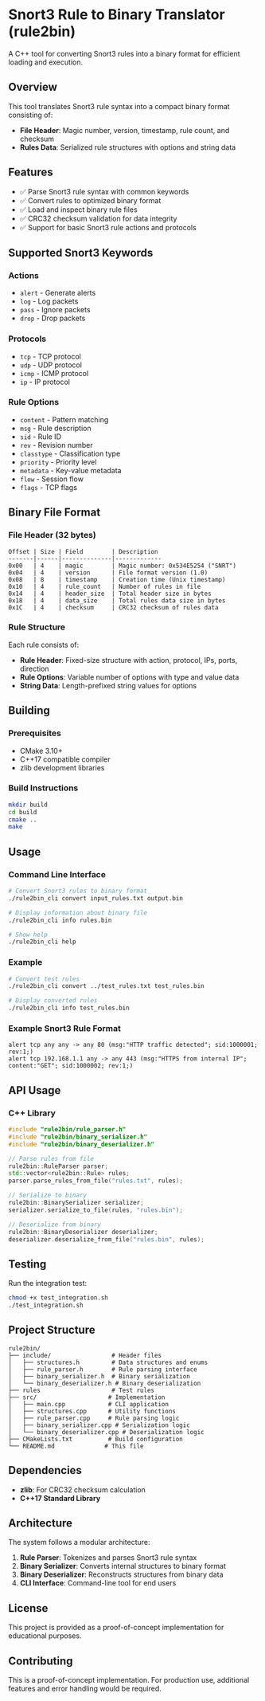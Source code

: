 # Snort3 Rule to Binary Translator (rule2bin)

A C++ tool for converting Snort3 rules into a binary format for efficient loading and execution.

## Overview

This tool translates Snort3 rule syntax into a compact binary format consisting of:
- **File Header**: Magic number, version, timestamp, rule count, and checksum
- **Rules Data**: Serialized rule structures with options and string data

## Features

- ✅ Parse Snort3 rule syntax with common keywords
- ✅ Convert rules to optimized binary format
- ✅ Load and inspect binary rule files
- ✅ CRC32 checksum validation for data integrity
- ✅ Support for basic Snort3 rule actions and protocols

## Supported Snort3 Keywords

### Actions
- `alert` - Generate alerts
- `log` - Log packets
- `pass` - Ignore packets
- `drop` - Drop packets

### Protocols
- `tcp` - TCP protocol
- `udp` - UDP protocol
- `icmp` - ICMP protocol
- `ip` - IP protocol

### Rule Options
- `content` - Pattern matching
- `msg` - Rule description
- `sid` - Rule ID
- `rev` - Revision number
- `classtype` - Classification type
- `priority` - Priority level
- `metadata` - Key-value metadata
- `flow` - Session flow
- `flags` - TCP flags

## Binary File Format

### File Header (32 bytes)
```
Offset | Size | Field        | Description
-------|------|--------------|-------------
0x00   | 4    | magic        | Magic number: 0x534E5254 ("SNRT")
0x04   | 4    | version      | File format version (1.0)
0x08   | 8    | timestamp    | Creation time (Unix timestamp)
0x10   | 4    | rule_count   | Number of rules in file
0x14   | 4    | header_size  | Total header size in bytes
0x18   | 4    | data_size    | Total rules data size in bytes
0x1C   | 4    | checksum     | CRC32 checksum of rules data
```

### Rule Structure
Each rule consists of:
- **Rule Header**: Fixed-size structure with action, protocol, IPs, ports, direction
- **Rule Options**: Variable number of options with type and value data
- **String Data**: Length-prefixed string values for options

## Building

### Prerequisites
- CMake 3.10+
- C++17 compatible compiler
- zlib development libraries

### Build Instructions
```bash
mkdir build
cd build
cmake ..
make
```

## Usage

### Command Line Interface
```bash
# Convert Snort3 rules to binary format
./rule2bin_cli convert input_rules.txt output.bin

# Display information about binary file
./rule2bin_cli info rules.bin

# Show help
./rule2bin_cli help
```

### Example
```bash
# Convert test rules
./rule2bin_cli convert ../test_rules.txt test_rules.bin

# Display converted rules
./rule2bin_cli info test_rules.bin
```

### Example Snort3 Rule Format
```
alert tcp any any -> any 80 (msg:"HTTP traffic detected"; sid:1000001; rev:1;)
alert tcp 192.168.1.1 any -> any 443 (msg:"HTTPS from internal IP"; content:"GET"; sid:1000002; rev:1;)
```

## API Usage

### C++ Library
```cpp
#include "rule2bin/rule_parser.h"
#include "rule2bin/binary_serializer.h"
#include "rule2bin/binary_deserializer.h"

// Parse rules from file
rule2bin::RuleParser parser;
std::vector<rule2bin::Rule> rules;
parser.parse_rules_from_file("rules.txt", rules);

// Serialize to binary
rule2bin::BinarySerializer serializer;
serializer.serialize_to_file(rules, "rules.bin");

// Deserialize from binary
rule2bin::BinaryDeserializer deserializer;
deserializer.deserialize_from_file("rules.bin", rules);
```

## Testing

Run the integration test:
```bash
chmod +x test_integration.sh
./test_integration.sh
```

## Project Structure

```
rule2bin/
├── include/                 # Header files
│   ├── structures.h         # Data structures and enums
│   ├── rule_parser.h        # Rule parsing interface
│   ├── binary_serializer.h  # Binary serialization
│   └── binary_deserializer.h # Binary deserialization
├── rules                    # Test rules
├── src/                    # Implementation
│   ├── main.cpp            # CLI application
│   ├── structures.cpp      # Utility functions
│   ├── rule_parser.cpp     # Rule parsing logic
│   ├── binary_serializer.cpp # Serialization logic
│   └── binary_deserializer.cpp # Deserialization logic
├── CMakeLists.txt          # Build configuration
└── README.md              # This file
```

## Dependencies

- **zlib**: For CRC32 checksum calculation
- **C++17 Standard Library**

## Architecture

The system follows a modular architecture:

1. **Rule Parser**: Tokenizes and parses Snort3 rule syntax
2. **Binary Serializer**: Converts internal structures to binary format
3. **Binary Deserializer**: Reconstructs structures from binary data
4. **CLI Interface**: Command-line tool for end users

## License

This project is provided as a proof-of-concept implementation for educational purposes.

## Contributing

This is a proof-of-concept implementation. For production use, additional features and error handling would be required.